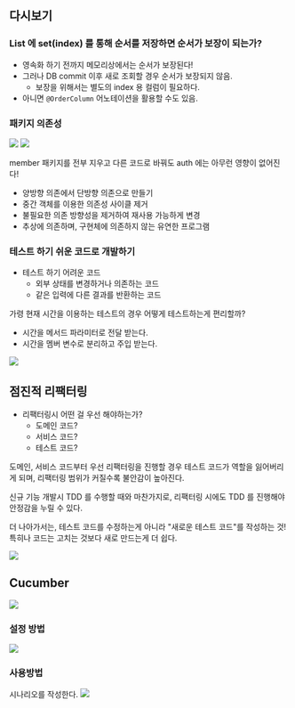 ## 다시보기
### List 에 set(index) 를 통해 순서를 저장하면 순서가 보장이 되는가?

- 영속화 하기 전까지 메모리상에서는 순서가 보장된다!
- 그러나 DB commit 이후 새로 조회할 경우 순서가 보장되지 않음.
	- 보장을 위해서는 별도의 index 용 컬럼이 필요하다.
- 아니면 `@OrderColumn` 어노테이션을 활용할 수도 있음.

### 패키지 의존성

![](https://i.imgur.com/Q8L51is.png)
![](https://i.imgur.com/zh30elj.png)

member 패키지를 전부 지우고 다른 코드로 바꿔도 auth 에는 아무런 영향이 없어진다!

- 양방향 의존에서 단방향 의존으로 만들기
- 중간 객체를 이용한 의존성 사이클 제거
- 불필요한 의존 방향성을 제거하여 재사용 가능하게 변경
- 추상에 의존하며, 구현체에 의존하지 않는 유연한 프로그램

### 테스트 하기 쉬운 코드로 개발하기

- 테스트 하기 어려운 코드
	- 외부 상태를 변경하거나 의존하는 코드
	- 같은 입력에 다른 결과를 반환하는 코드

가령 현재 시간을 이용하는 테스트의 경우 어떻게 테스트하는게 편리할까?
- 시간을 메서드 파라미터로 전달 받는다.
- 시간을 멤버 변수로 분리하고 주입 받는다.

![](https://i.imgur.com/NAAScFH.png)


## 점진적 리팩터링
- 리팩터링시 어떤 걸 우선 해야하는가?
	- 도메인 코드?
	- 서비스 코드?
	- 테스트 코드?

도메인, 서비스 코드부터 우선 리팩터링을 진행할 경우 테스트 코드가 역할을 잃어버리게 되며, 리팩터링 범위가 커질수록 불안감이 높아진다.

신규 기능 개발시 TDD 를 수행할 때와 마찬가지로, 리팩터링 시에도 TDD 를 진행해야 안정감을 누릴 수 있다.

더 나아가서는, 테스트 코드를 수정하는게 아니라 "새로운 테스트 코드"를 작성하는 것!
특히나 코드는 고치는 것보다 새로 만드는게 더 쉽다.

![](https://i.imgur.com/EbPkOPe.png)


## Cucumber

![](https://i.imgur.com/qRozA3t.png)

### 설정 방법
![](https://i.imgur.com/LrExGMC.png)

### 사용방법

시나리오를 작성한다.
![](https://i.imgur.com/4NWdWuf.png)

